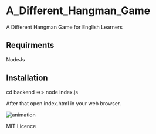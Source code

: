 # A_Different_Hangman_Game
A Different Hangman Game for English Learners

## Requirments
NodeJs

## Installation
cd backend =>>   node index.js

After that open index.html in your web browser.

![animation](https://user-images.githubusercontent.com/76918361/124607196-492b1700-de76-11eb-9fff-058eaa1bfb8f.gif)

MIT Licence
